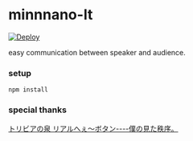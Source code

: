 minnnano-lt
=========
[![Deploy](https://www.herokucdn.com/deploy/button.png)](https://heroku.com/deploy)

easy communication between speaker and audience.

### setup
```
npm install
```

### special thanks
[トリビアの泉 リアルへぇ～ボタン----僕の見た秩序。](http://www.dfnt.net/t/photo/column/he.shtml)
